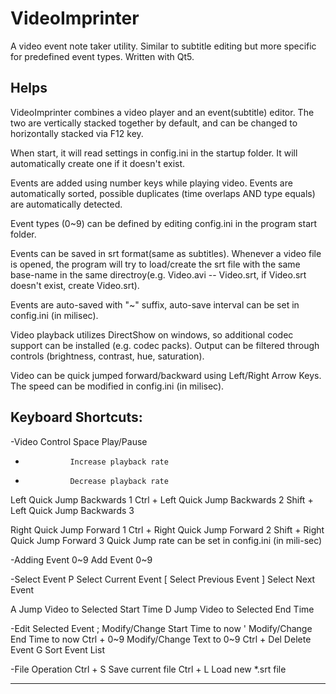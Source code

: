 VideoImprinter
==============

A video event note taker utility. Similar to subtitle editing but more specific for predefined event types. Written with Qt5.

Helps
-----
VideoImprinter combines a video player and an event(subtitle) editor. The two are vertically stacked together by default, and can be changed to horizontally stacked via F12 key.

When start, it will read settings in config.ini in the startup folder. It will automatically create one if it doesn't exist.

Events are added using number keys while playing video. Events are automatically sorted, possible duplicates (time overlaps AND type equals) are automatically detected.

Event types (0~9) can be defined by editing config.ini in the program start folder.

Events can be saved in srt format(same as subtitles). Whenever a video file is opened, the program will try to load/create the srt file with the same base-name in the same directroy(e.g. Video.avi -- Video.srt, if Video.srt doesn't exist, create Video.srt).

Events are auto-saved with "~" suffix, auto-save interval can be set in config.ini (in milisec).

Video playback utilizes DirectShow on windows, so additional codec support can be installed (e.g. codec packs). Output can be filtered through controls (brightness, contrast, hue, saturation).

Video can be quick jumped forward/backward using Left/Right Arrow Keys. The speed can be modified in config.ini (in milisec).

Keyboard Shortcuts:
-------------------

-Video Control
Space           Play/Pause
+               Increase playback rate
-               Decrease playback rate

Left            Quick Jump Backwards 1
Ctrl + Left     Quick Jump Backwards 2
Shift + Left    Quick Jump Backwards 3

Right           Quick Jump Forward 1
Ctrl + Right    Quick Jump Forward 2
Shift + Right   Quick Jump Forward 3
Quick Jump rate can be set in config.ini (in mili-sec)

-Adding Event
0~9             Add Event 0~9

-Select Event
P               Select Current Event
[               Select Previous Event
]               Select Next Event

A               Jump Video to Selected Start Time
D               Jump Video to Selected End Time

-Edit Selected Event
;               Modify/Change Start Time to now
'               Modify/Change End Time to now
Ctrl + 0~9      Modify/Change Text to 0~9
Ctrl + Del      Delete Event
G               Sort Event List

-File Operation
Ctrl + S        Save current file
Ctrl + L        Load new *.srt file

-------------------
